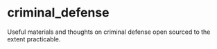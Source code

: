 # criminal_defense

Useful materials and thoughts on criminal defense open sourced to the extent practicable.
